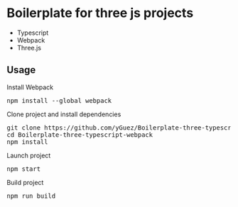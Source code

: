 <h1>Boilerplate for three js projects</h1>

<ul>
<li>
Typescript
</li>
<li>
Webpack
</li>
<li>
Three.js
</li>
</ul>

<h2>Usage</h2>

<p>Install Webpack</p>

<pre>npm install --global webpack</pre>

<p>Clone project and install dependencies</p>

<pre>
git clone https://github.com/yGuez/Boilerplate-three-typescript-webpack.git
cd Boilerplate-three-typescript-webpack
npm install
</pre>

<p>Launch project</p>

<pre>npm start</pre>

<p>Build project</p>

<pre>npm run build</pre>

